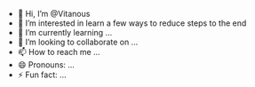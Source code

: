 - 👋 Hi, I’m @Vitanous
- 👀 I’m interested in learn a few ways to reduce steps to the end
- 🌱 I’m currently learning ...
- 💞️ I’m looking to collaborate on ...
- 📫 How to reach me ...
- 😄 Pronouns: ...
- ⚡ Fun fact: ...

<!---Vitanous/
Vitanous is a ✨ special ✨ repository because its `README.md` (this file) appears on your GitHub profile.
You can click the Preview link to take a look at your changes.
--->
